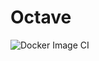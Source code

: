 # Octave 


![Docker Image CI](https://github.com/akrmoore/octave/workflows/Docker%20Image%20CI/badge.svg)
